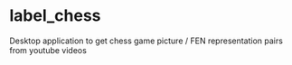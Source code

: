 # label_chess
Desktop application to get chess game picture / FEN representation pairs from youtube videos

